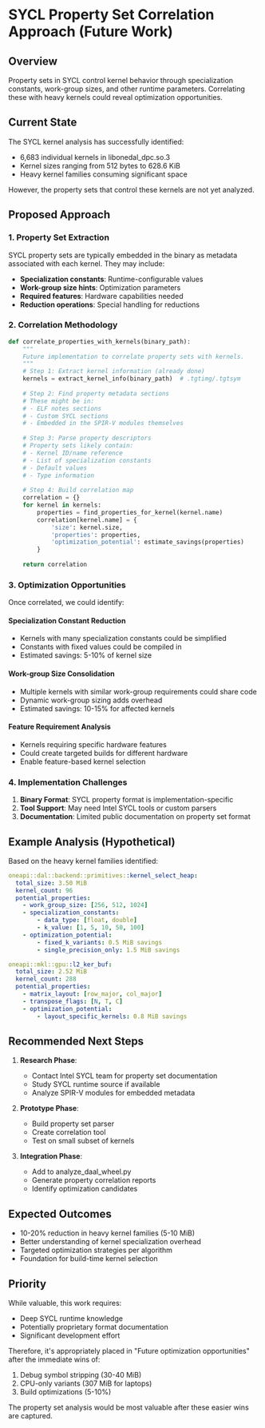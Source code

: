 # SYCL Property Set Correlation Approach (Future Work)

## Overview

Property sets in SYCL control kernel behavior through specialization constants, work-group sizes, and other runtime parameters. Correlating these with heavy kernels could reveal optimization opportunities.

## Current State

The SYCL kernel analysis has successfully identified:
- 6,683 individual kernels in libonedal_dpc.so.3
- Kernel sizes ranging from 512 bytes to 628.6 KiB
- Heavy kernel families consuming significant space

However, the property sets that control these kernels are not yet analyzed.

## Proposed Approach

### 1. Property Set Extraction

SYCL property sets are typically embedded in the binary as metadata associated with each kernel. They may include:
- **Specialization constants**: Runtime-configurable values
- **Work-group size hints**: Optimization parameters
- **Required features**: Hardware capabilities needed
- **Reduction operations**: Special handling for reductions

### 2. Correlation Methodology

```python
def correlate_properties_with_kernels(binary_path):
    """
    Future implementation to correlate property sets with kernels.
    """
    # Step 1: Extract kernel information (already done)
    kernels = extract_kernel_info(binary_path)  # .tgtimg/.tgtsym
    
    # Step 2: Find property metadata sections
    # These might be in:
    # - ELF notes sections
    # - Custom SYCL sections
    # - Embedded in the SPIR-V modules themselves
    
    # Step 3: Parse property descriptors
    # Property sets likely contain:
    # - Kernel ID/name reference
    # - List of specialization constants
    # - Default values
    # - Type information
    
    # Step 4: Build correlation map
    correlation = {}
    for kernel in kernels:
        properties = find_properties_for_kernel(kernel.name)
        correlation[kernel.name] = {
            'size': kernel.size,
            'properties': properties,
            'optimization_potential': estimate_savings(properties)
        }
    
    return correlation
```

### 3. Optimization Opportunities

Once correlated, we could identify:

#### Specialization Constant Reduction
- Kernels with many specialization constants could be simplified
- Constants with fixed values could be compiled in
- Estimated savings: 5-10% of kernel size

#### Work-group Size Consolidation
- Multiple kernels with similar work-group requirements could share code
- Dynamic work-group sizing adds overhead
- Estimated savings: 10-15% for affected kernels

#### Feature Requirement Analysis
- Kernels requiring specific hardware features
- Could create targeted builds for different hardware
- Enable feature-based kernel selection

### 4. Implementation Challenges

1. **Binary Format**: SYCL property format is implementation-specific
2. **Tool Support**: May need Intel SYCL tools or custom parsers
3. **Documentation**: Limited public documentation on property set format

## Example Analysis (Hypothetical)

Based on the heavy kernel families identified:

```yaml
oneapi::dal::backend::primitives::kernel_select_heap:
  total_size: 3.50 MiB
  kernel_count: 96
  potential_properties:
    - work_group_size: [256, 512, 1024]
    - specialization_constants:
        - data_type: [float, double]
        - k_value: [1, 5, 10, 50, 100]
    - optimization_potential: 
        - fixed_k_variants: 0.5 MiB savings
        - single_precision_only: 1.5 MiB savings

oneapi::mkl::gpu::l2_ker_buf:
  total_size: 2.52 MiB
  kernel_count: 288
  potential_properties:
    - matrix_layout: [row_major, col_major]
    - transpose_flags: [N, T, C]
    - optimization_potential:
        - layout_specific_kernels: 0.8 MiB savings
```

## Recommended Next Steps

1. **Research Phase**:
   - Contact Intel SYCL team for property set documentation
   - Study SYCL runtime source if available
   - Analyze SPIR-V modules for embedded metadata

2. **Prototype Phase**:
   - Build property set parser
   - Create correlation tool
   - Test on small subset of kernels

3. **Integration Phase**:
   - Add to analyze_daal_wheel.py
   - Generate property correlation reports
   - Identify optimization candidates

## Expected Outcomes

- 10-20% reduction in heavy kernel families (5-10 MiB)
- Better understanding of kernel specialization overhead
- Targeted optimization strategies per algorithm
- Foundation for build-time kernel selection

## Priority

While valuable, this work requires:
- Deep SYCL runtime knowledge
- Potentially proprietary format documentation
- Significant development effort

Therefore, it's appropriately placed in "Future optimization opportunities" after the immediate wins of:
1. Debug symbol stripping (30-40 MiB)
2. CPU-only variants (307 MiB for laptops)
3. Build optimizations (5-10%)

The property set analysis would be most valuable after these easier wins are captured.